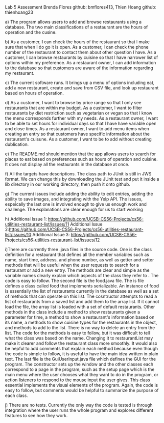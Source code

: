 Lab 5 Assessment
Brenda Flores github: bmflores413, Thien Hoang github: thienhoang23

a) The program allows users to add and browse restaurants using a database. The two main classifications of a restaurant are the hours of operation and the cusine.


b) As a customer, I can check the hours of the restaurant so that I make sure that when I do go it is open.
   As a customer, I can check the phone number of the restaurant to contact them about other question I have.
   As a customer, I can browse restaurants by cuisine so that I have narrower list of options within my preference.
   As a restaurant owner, I can add information to the database so that customers are aware of the information regarding my restaurant.

c) The current software runs. It brings up a menu of options including eat, add a new restaurant, create and save from CSV file, and look up restaurant based on hours of operation.

d) As a customer, I want to browse by price range so that I only see restaurants that are within my budget.
   As a customer, I want to filter restaurants by diet restriction such as vegetarian or vegan so that I know the menu corresponds further with my needs.
   As a restaurant owner, I want to be able to set hours for individual days so that I have have variable open and close times.
   As a restaurant owner, I want to add menu items when creating an entry so that customers have specific information about the restaurant's cuisune.
   As a customer, I want to be to add without creating dublication.
   
e) The README.md should mention that the app allows users to search for places to eat based on preferences such as hours of operation and cuisine. It does not display all the restaurants in the database at once.

f) All the targets have descriptions. The class path to JUnit is still in JWS format. We can change this by downloading the JUnit test and put it inside a lib directory in our working directory, then push it onto github.

g) The current issues include adding the ability to edit entries, adding the ability to save images, and integrating with the Yelp API. The issues, espeically the last one is involved enough to give us enough work and challenge. The explanations are clear enough for us to start working

h) Additional Issue 1: https://github.com/UCSB-CS56-Projects/cs56-utilities-restaurant-list/issues/11
   Additional Issue 2:https://github.com/UCSB-CS56-Projects/cs56-utilities-restaurant-list/issues/10
   Additional Issue 3: https://github.com/UCSB-CS56-Projects/cs56-utilities-restaurant-list/issues/12

i)There are currently three .java files in the source code. One is the class definition for a restaurant that defines all the member variables such as name, start time, address, and phone number, as well as getter and setter methods that will be useful when the user requests to search for a restaurant or add a new entry. The methods are clear and simple as the variable names clearly explain which aspects of the class they refer to . The code is easy to follow. The second file is the food.java file. The is file defines a class called food that implements serializable. An instance of food is essentially the list of restaurants currently in the database as well as a set of methods that can operate on this list. The cosntructor attempts to read a list of restaurants from a saved list and add them to the array list. If it cannot load the file, the array list is loaded with a set of default restaurants. Other methods in the class include a method to show restaurants given a parameter for time, a method to show a restaurant's information based on its name, a methods to show cuisine types for the restaurants in the object, and methods to add to the list. There is no way to delete an entry from the list. The code for the methods is easy to follow, but it was difficult to tell what the class was based on the name. Changing it to restaurantList may make it clearer and follow the restaurant class more smoothly. It would also be hepful to add comments that explain each method because even though the code is simple to follow, it is useful to have the main idea written in plain text. The last file is the GuiUserInput.java file which defines the GUI for the program. The constructor sets up the window and the other classes each correspond to a page in the program, such as the setup page which is the main menu where the user chooses what they want to do in the program, or action listeners to respond to the mouse input the user gives. This class essential implements the visual elements of the program. Again, the code is easy to follow, but comments would be helpful to summarize the purpose of each class.   

j) There are no tests. Currently the only way the code is tested is through integration where the user runs the whole program and explores different features to see how they work. 